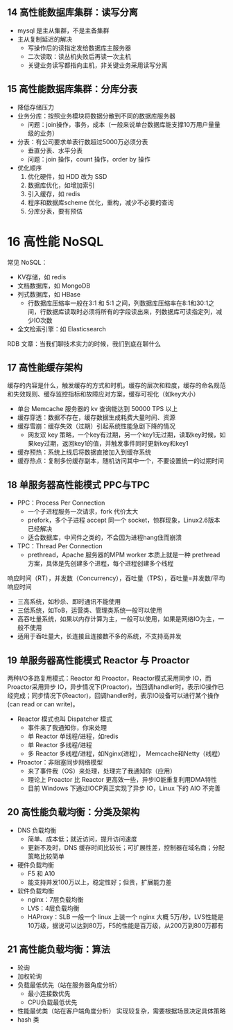 ## 14 高性能数据库集群：读写分离
- mysql 是主从集群，不是主备集群
- 主从复制延迟的解决
  - 写操作后的读指定发给数据库主服务器
  - 二次读取：读丛机失败后再读一次主机
  - 关键业务读写都指向主机，非关键业务采用读写分离

## 15 高性能数据库集群：分库分表
- 降低存储压力
- 业务分库：按照业务模块将数据分散到不同的数据库服务器
   - 问题：join操作，事务，成本（一般来说单台数据库能支撑10万用户量量级的业务）
 - 分表：有公司要求单表行数超过5000万必须分表
   - 垂直分表、水平分表
   - 问题：join 操作，count 操作，order by 操作
- 优化顺序
   1. 优化硬件，如 HDD 改为 SSD
   1. 数据库优化，如增加索引
   1. 引入缓存，如 redis
   1. 程序和数据库scheme 优化，重构，减少不必要的查询
   1. 分库分表，要有预估

# 16 高性能 NoSQL
常见 NoSQL：
- KV存储，如 redis
- 文档数据库，如 MongoDB
- 列式数据库，如 HBase
  - 行数据库压缩率一般在3:1 和 5:1 之间，列数据库压缩率在8:1和30:1之间，行数据库读取时必须将所有的字段读出来，列数据库可读指定列，减少IO次数
- 全文检索引擎：如 Elasticsearch

RDB
文章：当我们聊技术实力的时候，我们到底在聊什么

## 17 高性能缓存架构
缓存的内容是什么，触发缓存的方式和时机，缓存的层次和粒度，缓存的命名规范和失效规则、缓存监控指标和故障应对方案，缓存可视化（如key大小）

- 单台 Memcache 服务器的 kv 查询能达到 50000 TPS 以上
- 缓存穿透：数据不存在，缓存数据生成耗费大量时间、资源
- 缓存雪崩：缓存失效（过期）引起系统性能急剧下降的情况
  - 网友双 key 策略，一个key有过期，另一个key1无过期，读取key时候，如果key过期，返回key1的值，并触发事件同时更新key和key1
- 缓存预热：系统上线后将数据直接加入到缓存系统
- 缓存热点：复制多份缓存副本，随机访问其中一个，不要设置统一的过期时间

## 18 单服务器高性能模式 PPC与TPC
- PPC：Process Per Connection
  - 一个子进程服务一次请求，fork 代价太大
  - prefork，多个子进程 accept 同一个 socket，惊群现象，Linux2.6版本已经解决
  - 适合数据库，中间件之类的，不会因为进程hang住而崩溃
- TPC：Thread Per  Connection
  - prethread，Apache 服务器的MPM worker 本质上就是一种 prethread 方案，具体是先创建多个进程，每个进程创建多个线程

响应时间（RT），并发数（Concurrency），吞吐量（TPS），吞吐量=并发数/平均响应时间
- 三高系统，如秒杀、即时通讯不能使用
- 三低系统，如ToB，运营类、管理类系统一般可以使用
- 高吞吐量系统，如果以内存计算为主，一般可以使用，如果是网络IO为主，一般不使用
- 适用于吞吐量大，长连接且连接数不多的系统，不支持高并发

## 19 单服务器高性能模式 Reactor 与 Proactor
两种I/O多路复用模式：Reactor 和 Proactor，Reactor模式采用同步 IO，而Proactor采用异步 IO，异步情况下(Proactor)，当回调handler时，表示IO操作已经完成；同步情况下(Reactor)，回调handler时，表示IO设备可以进行某个操作(can read or can write)。
- Reactor 模式也叫 Dispatcher 模式
  - 事件来了我通知你，你来处理
  - 单 Reactor 单线程/进程，如redis
  - 单 Reactor 多线程/进程
  - 多 Reactor 多线程/进程，如Nginx(进程）， Memcache和Netty（线程）
- Proactor：非阻塞同步网络模型
  - 来了事件我（OS）来处理，处理完了我通知你（应用）
  - 理论上 Proactor 比 Reactor 更高效一些，异步IO能重复利用DMA特性
  - 目前 Windows 下通过IOCP真正实现了异步 IO，Linux 下的 AIO 不完善

## 20 高性能负载均衡：分类及架构
- DNS 负载均衡
  - 简单、成本低；就近访问，提升访问速度
  - 更新不及时，DNS 缓存时间比较长；可扩展性差，控制器在域名商；分配策略比较简单
- 硬件负载均衡
  - F5 和 A10
  - 能支持并发100万以上，稳定性好；但贵，扩展能力差
- 软件负载均衡
  - nginx：7层负载均衡
  - LVS：4层负载均衡
  - HAProxy：SLB
一般一个 linux 上装一个 nginx 大概 5万/秒，LVS性能是10万级，据说可以达到80万，F5的性能是百万级，从200万到800万都有

## 21 高性能负载均衡：算法
- 轮询
- 加权轮询
- 负载最低优先（站在服务器角度分析）
  - 最小连接数优先
  - CPU负载最低优先
- 性能最优类（站在客户端角度分析）
  实现较复杂，需要根据场景决定具体策略
- hash 类
